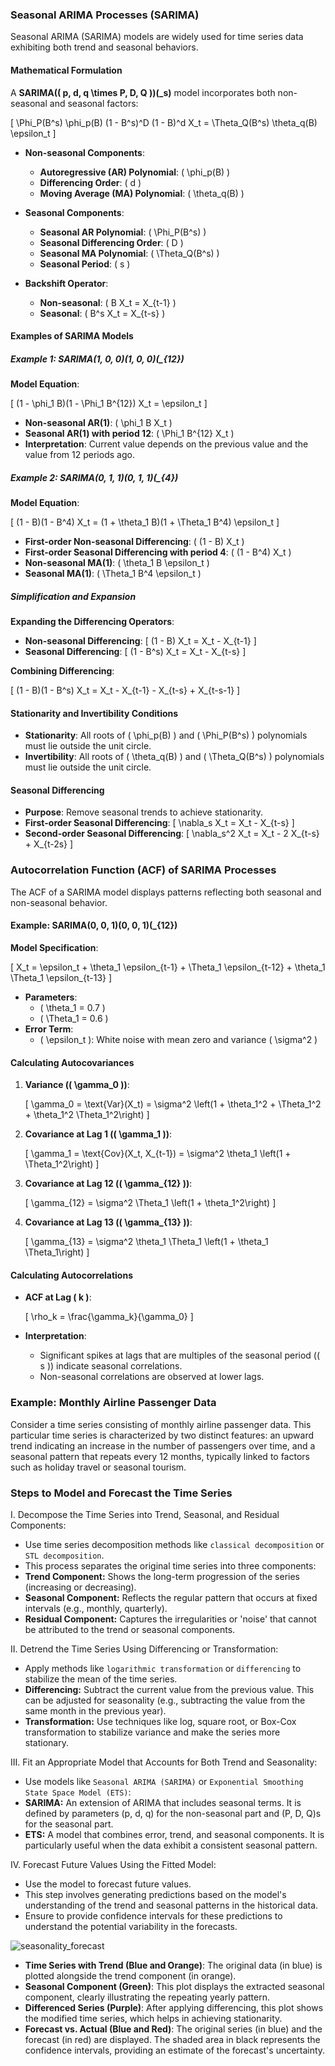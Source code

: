 ### Seasonal ARIMA Processes (SARIMA)

Seasonal ARIMA (SARIMA) models are widely used for time series data exhibiting both trend and seasonal behaviors.

#### Mathematical Formulation

A **SARIMA(\( p, d, q \times P, D, Q \))\(_s\)** model incorporates both non-seasonal and seasonal factors:

\[
\Phi_P(B^s) \phi_p(B) (1 - B^s)^D (1 - B)^d X_t = \Theta_Q(B^s) \theta_q(B) \epsilon_t
\]

- **Non-seasonal Components**:
  - **Autoregressive (AR) Polynomial**: \( \phi_p(B) \)
  - **Differencing Order**: \( d \)
  - **Moving Average (MA) Polynomial**: \( \theta_q(B) \)

- **Seasonal Components**:
  - **Seasonal AR Polynomial**: \( \Phi_P(B^s) \)
  - **Seasonal Differencing Order**: \( D \)
  - **Seasonal MA Polynomial**: \( \Theta_Q(B^s) \)
  - **Seasonal Period**: \( s \)

- **Backshift Operator**:
  - **Non-seasonal**: \( B X_t = X_{t-1} \)
  - **Seasonal**: \( B^s X_t = X_{t-s} \)

#### Examples of SARIMA Models

##### Example 1: SARIMA(1, 0, 0)(1, 0, 0)\(_{12}\)

**Model Equation**:

\[
(1 - \phi_1 B)(1 - \Phi_1 B^{12}) X_t = \epsilon_t
\]

- **Non-seasonal AR(1)**: \( \phi_1 B X_t \)
- **Seasonal AR(1) with period 12**: \( \Phi_1 B^{12} X_t \)
- **Interpretation**: Current value depends on the previous value and the value from 12 periods ago.

##### Example 2: SARIMA(0, 1, 1)(0, 1, 1)\(_{4}\)

**Model Equation**:

\[
(1 - B)(1 - B^4) X_t = (1 + \theta_1 B)(1 + \Theta_1 B^4) \epsilon_t
\]

- **First-order Non-seasonal Differencing**: \( (1 - B) X_t \)
- **First-order Seasonal Differencing with period 4**: \( (1 - B^4) X_t \)
- **Non-seasonal MA(1)**: \( \theta_1 B \epsilon_t \)
- **Seasonal MA(1)**: \( \Theta_1 B^4 \epsilon_t \)

##### Simplification and Expansion

**Expanding the Differencing Operators**:

- **Non-seasonal Differencing**:
  \[
  (1 - B) X_t = X_t - X_{t-1}
  \]
- **Seasonal Differencing**:
  \[
  (1 - B^s) X_t = X_t - X_{t-s}
  \]

**Combining Differencing**:

\[
(1 - B)(1 - B^s) X_t = X_t - X_{t-1} - X_{t-s} + X_{t-s-1}
\]

#### Stationarity and Invertibility Conditions

- **Stationarity**: All roots of \( \phi_p(B) \) and \( \Phi_P(B^s) \) polynomials must lie outside the unit circle.
- **Invertibility**: All roots of \( \theta_q(B) \) and \( \Theta_Q(B^s) \) polynomials must lie outside the unit circle.

#### Seasonal Differencing

- **Purpose**: Remove seasonal trends to achieve stationarity.
- **First-order Seasonal Differencing**:
  \[
  \nabla_s X_t = X_t - X_{t-s}
  \]
- **Second-order Seasonal Differencing**:
  \[
  \nabla_s^2 X_t = X_t - 2 X_{t-s} + X_{t-2s}
  \]

### Autocorrelation Function (ACF) of SARIMA Processes

The ACF of a SARIMA model displays patterns reflecting both seasonal and non-seasonal behavior.

#### Example: SARIMA(0, 0, 1)(0, 0, 1)\(_{12}\)

**Model Specification**:

\[
X_t = \epsilon_t + \theta_1 \epsilon_{t-1} + \Theta_1 \epsilon_{t-12} + \theta_1 \Theta_1 \epsilon_{t-13}
\]

- **Parameters**:
  - \( \theta_1 = 0.7 \)
  - \( \Theta_1 = 0.6 \)
- **Error Term**:
  - \( \epsilon_t \): White noise with mean zero and variance \( \sigma^2 \)

#### Calculating Autocovariances

1. **Variance (\( \gamma_0 \))**:

   \[
   \gamma_0 = \text{Var}(X_t) = \sigma^2 \left(1 + \theta_1^2 + \Theta_1^2 + \theta_1^2 \Theta_1^2\right)
   \]

2. **Covariance at Lag 1 (\( \gamma_1 \))**:

   \[
   \gamma_1 = \text{Cov}(X_t, X_{t-1}) = \sigma^2 \theta_1 \left(1 + \Theta_1^2\right)
   \]

3. **Covariance at Lag 12 (\( \gamma_{12} \))**:

   \[
   \gamma_{12} = \sigma^2 \Theta_1 \left(1 + \theta_1^2\right)
   \]

4. **Covariance at Lag 13 (\( \gamma_{13} \))**:

   \[
   \gamma_{13} = \sigma^2 \theta_1 \Theta_1 \left(1 + \theta_1 \Theta_1\right)
   \]

#### Calculating Autocorrelations

- **ACF at Lag \( k \)**:

  \[
  \rho_k = \frac{\gamma_k}{\gamma_0}
  \]

- **Interpretation**:
  - Significant spikes at lags that are multiples of the seasonal period (\( s \)) indicate seasonal correlations.
  - Non-seasonal correlations are observed at lower lags.

### Example: Monthly Airline Passenger Data

Consider a time series consisting of monthly airline passenger data. This particular time series is characterized by two distinct features: an upward trend indicating an increase in the number of passengers over time, and a seasonal pattern that repeats every 12 months, typically linked to factors such as holiday travel or seasonal tourism.

### Steps to Model and Forecast the Time Series

I. Decompose the Time Series into Trend, Seasonal, and Residual Components:

- Use time series decomposition methods like `classical decomposition` or `STL decomposition`.
- This process separates the original time series into three components:
- **Trend Component:** Shows the long-term progression of the series (increasing or decreasing).
- **Seasonal Component:** Reflects the regular pattern that occurs at fixed intervals (e.g., monthly, quarterly).
- **Residual Component:** Captures the irregularities or 'noise' that cannot be attributed to the trend or seasonal components.

II. Detrend the Time Series Using Differencing or Transformation:

- Apply methods like `logarithmic transformation` or `differencing` to stabilize the mean of the time series.
- **Differencing:** Subtract the current value from the previous value. This can be adjusted for seasonality (e.g., subtracting the value from the same month in the previous year).
- **Transformation:** Use techniques like log, square root, or Box-Cox transformation to stabilize variance and make the series more stationary.

III. Fit an Appropriate Model that Accounts for Both Trend and Seasonality:

- Use models like `Seasonal ARIMA (SARIMA)` or `Exponential Smoothing State Space Model (ETS)`:
- **SARIMA:** An extension of ARIMA that includes seasonal terms. It is defined by parameters (p, d, q) for the non-seasonal part and (P, D, Q)s for the seasonal part.
- **ETS:** A model that combines error, trend, and seasonal components. It is particularly useful when the data exhibit a consistent seasonal pattern.

IV. Forecast Future Values Using the Fitted Model:

- Use the model to forecast future values.
- This step involves generating predictions based on the model's understanding of the trend and seasonal patterns in the historical data.
- Ensure to provide confidence intervals for these predictions to understand the potential variability in the forecasts.

![seasonality_forecast](https://github.com/djeada/Statistics-Notes/assets/37275728/218ec3bc-81a7-492e-a69b-3bf3d97ba8de)

- **Time Series with Trend (Blue and Orange)**: The original data (in blue) is plotted alongside the trend component (in orange).
- **Seasonal Component (Green)**: This plot displays the extracted seasonal component, clearly illustrating the repeating yearly pattern.
- **Differenced Series (Purple)**: After applying differencing, this plot shows the modified time series, which helps in achieving stationarity.
- **Forecast vs. Actual (Blue and Red)**: The original series (in blue) and the forecast (in red) are displayed. The shaded area in black represents the confidence intervals, providing an estimate of the forecast's uncertainty.
